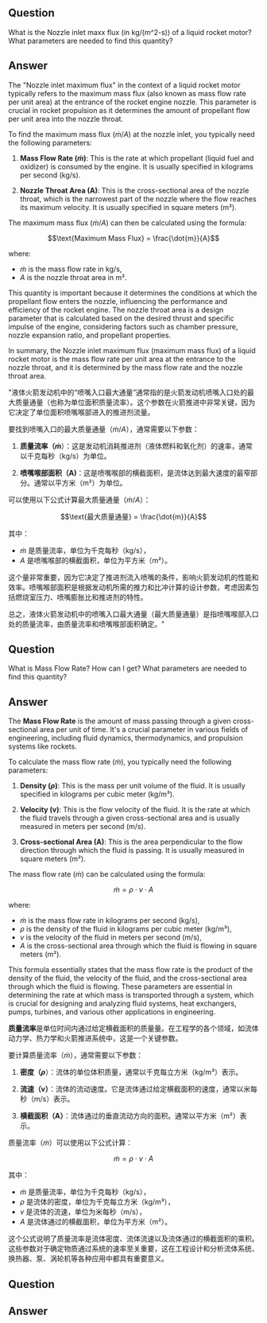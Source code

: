 
## Question
What is the Nozzle inlet maxx flux (in kg/(m^2-s)) of a liquid rocket motor? What parameters are needed to find this quantity?
## Answer
The "Nozzle inlet maximum flux" in the context of a liquid rocket motor typically refers to the maximum mass flux (also known as mass flow rate per unit area) at the entrance of the rocket engine nozzle. This parameter is crucial in rocket propulsion as it determines the amount of propellant flow per unit area into the nozzle throat.

To find the maximum mass flux ($\dot{m}/A$) at the nozzle inlet, you typically need the following parameters:

1. **Mass Flow Rate ($\dot{m}$)**: This is the rate at which propellant (liquid fuel and oxidizer) is consumed by the engine. It is usually specified in kilograms per second (kg/s).

2. **Nozzle Throat Area (A)**: This is the cross-sectional area of the nozzle throat, which is the narrowest part of the nozzle where the flow reaches its maximum velocity. It is usually specified in square meters (m²).

The maximum mass flux ($\dot{m}/A$) can then be calculated using the formula:

$$\text{Maximum Mass Flux} = \frac{\dot{m}}{A}$$

where:
- $\dot{m}$ is the mass flow rate in kg/s,
- $A$ is the nozzle throat area in m².

This quantity is important because it determines the conditions at which the propellant flow enters the nozzle, influencing the performance and efficiency of the rocket engine. The nozzle throat area is a design parameter that is calculated based on the desired thrust and specific impulse of the engine, considering factors such as chamber pressure, nozzle expansion ratio, and propellant properties.

In summary, the Nozzle inlet maximum flux (maximum mass flux) of a liquid rocket motor is the mass flow rate per unit area at the entrance to the nozzle throat, and it is determined by the mass flow rate and the nozzle throat area.

"液体火箭发动机中的“喷嘴入口最大通量”通常指的是火箭发动机喷嘴入口处的最大质量通量（也称为单位面积质量流率）。这个参数在火箭推进中非常关键，因为它决定了单位面积喷嘴喉部进入的推进剂流量。

要找到喷嘴入口的最大质量通量（$\dot{m}/A$），通常需要以下参数：

1. **质量流率（$\dot{m}$**）：这是发动机消耗推进剂（液体燃料和氧化剂）的速率，通常以千克每秒（kg/s）为单位。

2. **喷嘴喉部面积（A)**：这是喷嘴喉部的横截面积，是流体达到最大速度的最窄部分。通常以平方米（m²）为单位。

可以使用以下公式计算最大质量通量（$\dot{m}/A$）：

$$\text{最大质量通量} = \frac{\dot{m}}{A}$$

其中：
- $\dot{m}$ 是质量流率，单位为千克每秒（kg/s），
- $A$ 是喷嘴喉部的横截面积，单位为平方米（m²）。

这个量非常重要，因为它决定了推进剂流入喷嘴的条件，影响火箭发动机的性能和效率。喷嘴喉部面积是根据发动机所需的推力和比冲计算的设计参数，考虑因素包括燃烧室压力、喷嘴膨胀比和推进剂的特性。

总之，液体火箭发动机中的喷嘴入口最大通量（最大质量通量）是指喷嘴喉部入口处的质量流率，由质量流率和喷嘴喉部面积确定。"

## Question
What is Mass Flow Rate? How can I get? What parameters are needed to find this quantity?

## Answer
The **Mass Flow Rate** is the amount of mass passing through a given cross-sectional area per unit of time. It's a crucial parameter in various fields of engineering, including fluid dynamics, thermodynamics, and propulsion systems like rockets. 

To calculate the mass flow rate ($\dot{m}$), you typically need the following parameters:

1. **Density ($\rho$)**: This is the mass per unit volume of the fluid. It is usually specified in kilograms per cubic meter (kg/m³).

2. **Velocity (v)**: This is the flow velocity of the fluid. It is the rate at which the fluid travels through a given cross-sectional area and is usually measured in meters per second (m/s).

3. **Cross-sectional Area (A)**: This is the area perpendicular to the flow direction through which the fluid is passing. It is usually measured in square meters (m²).

The mass flow rate ($\dot{m}$) can be calculated using the formula:

$$\dot{m} = \rho \cdot v \cdot A$$

where:
- $\dot{m}$ is the mass flow rate in kilograms per second (kg/s),
- $\rho$ is the density of the fluid in kilograms per cubic meter (kg/m³),
- $v$ is the velocity of the fluid in meters per second (m/s),
- $A$ is the cross-sectional area through which the fluid is flowing in square meters (m²).

This formula essentially states that the mass flow rate is the product of the density of the fluid, the velocity of the fluid, and the cross-sectional area through which the fluid is flowing. These parameters are essential in determining the rate at which mass is transported through a system, which is crucial for designing and analyzing fluid systems, heat exchangers, pumps, turbines, and various other applications in engineering.

**质量流率**是单位时间内通过给定横截面积的质量量。在工程学的各个领域，如流体动力学、热力学和火箭推进系统中，这是一个关键参数。

要计算质量流率（$\dot{m}$），通常需要以下参数：

1. **密度（$\rho$**）：流体的单位体积质量，通常以千克每立方米（kg/m³）表示。

2. **流速（v）**：流体的流动速度。它是流体通过给定横截面积的速度，通常以米每秒（m/s）表示。

3. **横截面积（A）**：流体通过的垂直流动方向的面积。通常以平方米（m²）表示。

质量流率（$\dot{m}$）可以使用以下公式计算：

$$\dot{m} = \rho \cdot v \cdot A$$

其中：
- $\dot{m}$ 是质量流率，单位为千克每秒（kg/s），
- $\rho$ 是流体的密度，单位为千克每立方米（kg/m³），
- $v$ 是流体的流速，单位为米每秒（m/s），
- $A$ 是流体通过的横截面积，单位为平方米（m²）。

这个公式说明了质量流率是流体密度、流体流速以及流体通过的横截面积的乘积。这些参数对于确定物质通过系统的速率至关重要，这在工程设计和分析流体系统、换热器、泵、涡轮机等各种应用中都具有重要意义。

## Question

## Answer
